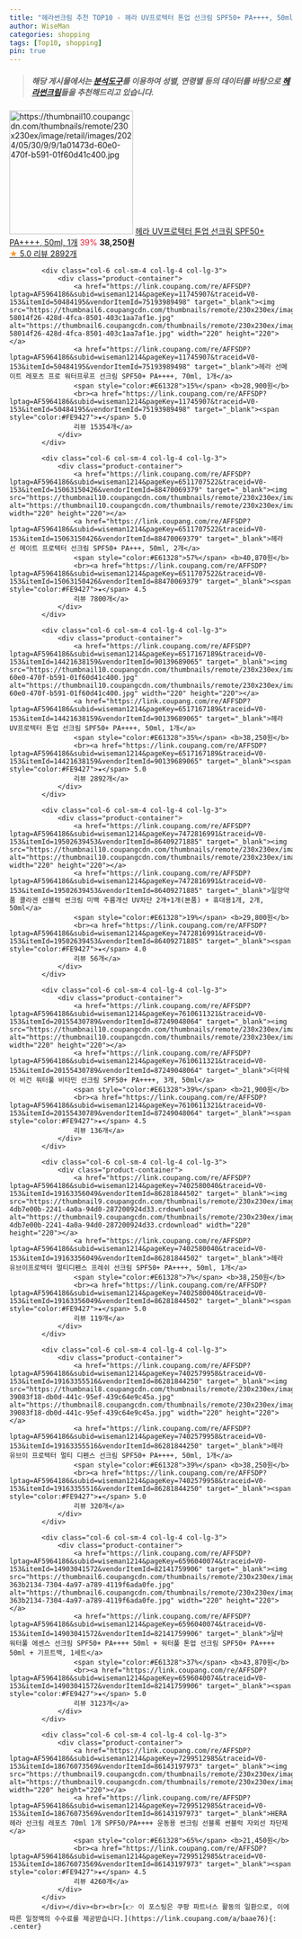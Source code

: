 ```yaml
---
title: "헤라썬크림 추천 TOP10 - 헤라 UV프로텍터 톤업 선크림 SPF50+ PA++++, 50ml, 1개"
author: WiseMan
categories: shopping
tags: [Top10, shopping]
pin: true
---
```


> ##### 해당 게시물에서는 [**분석도구**](https://itemscout.io/)를 이용하여 **성별**, **연령별** 등의 데이터를 바탕으로 [**헤라썬크림**](https://link.coupang.com/a/baae76)들을 추천해드리고 있습니다.
<div class="container"><div class="row">
            <div class="col-6 col-sm-4 col-lg-4 col-lg-3">
                <div class="product-container">
                    <a href="https://link.coupang.com/re/AFFSDP?lptag=AF5964186&subid=wiseman1214&pageKey=6517167189&traceid=V0-153&itemId=14421638159&vendorItemId=90139689065" target="_blank"><img src="https://thumbnail10.coupangcdn.com/thumbnails/remote/230x230ex/image/retail/images/2024/05/30/9/9/1a01473d-60e0-470f-b591-01f60d41c400.jpg" alt="https://thumbnail10.coupangcdn.com/thumbnails/remote/230x230ex/image/retail/images/2024/05/30/9/9/1a01473d-60e0-470f-b591-01f60d41c400.jpg" width="220" height="220"></a>
                    <a href="https://link.coupang.com/re/AFFSDP?lptag=AF5964186&subid=wiseman1214&pageKey=6517167189&traceid=V0-153&itemId=14421638159&vendorItemId=90139689065" target="_blank">헤라 UV프로텍터 톤업 선크림 SPF50+ PA++++, 50ml, 1개</a>
                    <span style="color:#E61328">39%</span> <b>38,250원</b>
                    <br><a href="https://link.coupang.com/re/AFFSDP?lptag=AF5964186&subid=wiseman1214&pageKey=6517167189&traceid=V0-153&itemId=14421638159&vendorItemId=90139689065" target="_blank"><span style="color:#FE9427">★</span> 5.0
                    리뷰 2892개</a>
                </div>
            </div>
            
            <div class="col-6 col-sm-4 col-lg-4 col-lg-3">
                <div class="product-container">
                    <a href="https://link.coupang.com/re/AFFSDP?lptag=AF5964186&subid=wiseman1214&pageKey=11745907&traceid=V0-153&itemId=50484195&vendorItemId=75193989498" target="_blank"><img src="https://thumbnail6.coupangcdn.com/thumbnails/remote/230x230ex/image/retail/images/548460804913937-58014f26-428d-4fca-8501-403c1aa7af1e.jpg" alt="https://thumbnail6.coupangcdn.com/thumbnails/remote/230x230ex/image/retail/images/548460804913937-58014f26-428d-4fca-8501-403c1aa7af1e.jpg" width="220" height="220"></a>
                    <a href="https://link.coupang.com/re/AFFSDP?lptag=AF5964186&subid=wiseman1214&pageKey=11745907&traceid=V0-153&itemId=50484195&vendorItemId=75193989498" target="_blank">헤라 선메이트 레포츠 프로 워터프루프 선크림 SPF50+ PA++++, 70ml, 1개</a>
                    <span style="color:#E61328">15%</span> <b>28,900원</b>
                    <br><a href="https://link.coupang.com/re/AFFSDP?lptag=AF5964186&subid=wiseman1214&pageKey=11745907&traceid=V0-153&itemId=50484195&vendorItemId=75193989498" target="_blank"><span style="color:#FE9427">★</span> 5.0
                    리뷰 15354개</a>
                </div>
            </div>
            
            <div class="col-6 col-sm-4 col-lg-4 col-lg-3">
                <div class="product-container">
                    <a href="https://link.coupang.com/re/AFFSDP?lptag=AF5964186&subid=wiseman1214&pageKey=6511707522&traceid=V0-153&itemId=15063150426&vendorItemId=88470069379" target="_blank"><img src="https://thumbnail10.coupangcdn.com/thumbnails/remote/230x230ex/image/vendor_inventory/8dba/e1d1d9acae6c910b61b4d95788daf37b2de1dab7731290b404709d5c4b1c.jpg" alt="https://thumbnail10.coupangcdn.com/thumbnails/remote/230x230ex/image/vendor_inventory/8dba/e1d1d9acae6c910b61b4d95788daf37b2de1dab7731290b404709d5c4b1c.jpg" width="220" height="220"></a>
                    <a href="https://link.coupang.com/re/AFFSDP?lptag=AF5964186&subid=wiseman1214&pageKey=6511707522&traceid=V0-153&itemId=15063150426&vendorItemId=88470069379" target="_blank">헤라 선 메이트 프로텍터 선크림 SPF50+ PA+++, 50ml, 2개</a>
                    <span style="color:#E61328">57%</span> <b>40,870원</b>
                    <br><a href="https://link.coupang.com/re/AFFSDP?lptag=AF5964186&subid=wiseman1214&pageKey=6511707522&traceid=V0-153&itemId=15063150426&vendorItemId=88470069379" target="_blank"><span style="color:#FE9427">★</span> 4.5
                    리뷰 7800개</a>
                </div>
            </div>
            
            <div class="col-6 col-sm-4 col-lg-4 col-lg-3">
                <div class="product-container">
                    <a href="https://link.coupang.com/re/AFFSDP?lptag=AF5964186&subid=wiseman1214&pageKey=6517167189&traceid=V0-153&itemId=14421638159&vendorItemId=90139689065" target="_blank"><img src="https://thumbnail10.coupangcdn.com/thumbnails/remote/230x230ex/image/retail/images/2024/05/30/9/9/1a01473d-60e0-470f-b591-01f60d41c400.jpg" alt="https://thumbnail10.coupangcdn.com/thumbnails/remote/230x230ex/image/retail/images/2024/05/30/9/9/1a01473d-60e0-470f-b591-01f60d41c400.jpg" width="220" height="220"></a>
                    <a href="https://link.coupang.com/re/AFFSDP?lptag=AF5964186&subid=wiseman1214&pageKey=6517167189&traceid=V0-153&itemId=14421638159&vendorItemId=90139689065" target="_blank">헤라 UV프로텍터 톤업 선크림 SPF50+ PA++++, 50ml, 1개</a>
                    <span style="color:#E61328">35%</span> <b>38,250원</b>
                    <br><a href="https://link.coupang.com/re/AFFSDP?lptag=AF5964186&subid=wiseman1214&pageKey=6517167189&traceid=V0-153&itemId=14421638159&vendorItemId=90139689065" target="_blank"><span style="color:#FE9427">★</span> 5.0
                    리뷰 2892개</a>
                </div>
            </div>
            
            <div class="col-6 col-sm-4 col-lg-4 col-lg-3">
                <div class="product-container">
                    <a href="https://link.coupang.com/re/AFFSDP?lptag=AF5964186&subid=wiseman1214&pageKey=7472816991&traceid=V0-153&itemId=19502639453&vendorItemId=86409271885" target="_blank"><img src="https://thumbnail10.coupangcdn.com/thumbnails/remote/230x230ex/image/vendor_inventory/6847/031aa72eed8332725103b96ed9b151e2b948c8e770a4e1c80fd5d5000b07.jpg" alt="https://thumbnail10.coupangcdn.com/thumbnails/remote/230x230ex/image/vendor_inventory/6847/031aa72eed8332725103b96ed9b151e2b948c8e770a4e1c80fd5d5000b07.jpg" width="220" height="220"></a>
                    <a href="https://link.coupang.com/re/AFFSDP?lptag=AF5964186&subid=wiseman1214&pageKey=7472816991&traceid=V0-153&itemId=19502639453&vendorItemId=86409271885" target="_blank">일양약품 콜라겐 선블럭 썬크림 미백 주름개선 UV차단 2개+1개(본품) + 휴대용1개, 2개, 50ml</a>
                    <span style="color:#E61328">19%</span> <b>29,800원</b>
                    <br><a href="https://link.coupang.com/re/AFFSDP?lptag=AF5964186&subid=wiseman1214&pageKey=7472816991&traceid=V0-153&itemId=19502639453&vendorItemId=86409271885" target="_blank"><span style="color:#FE9427">★</span> 4.0
                    리뷰 56개</a>
                </div>
            </div>
            
            <div class="col-6 col-sm-4 col-lg-4 col-lg-3">
                <div class="product-container">
                    <a href="https://link.coupang.com/re/AFFSDP?lptag=AF5964186&subid=wiseman1214&pageKey=7610611321&traceid=V0-153&itemId=20155430789&vendorItemId=87249048064" target="_blank"><img src="https://thumbnail10.coupangcdn.com/thumbnails/remote/230x230ex/image/vendor_inventory/074b/af7d7b36b5ad0c5c625062b04b8eaf27d6bf5ef125856521b0fc3f9a0bbc.jpg" alt="https://thumbnail10.coupangcdn.com/thumbnails/remote/230x230ex/image/vendor_inventory/074b/af7d7b36b5ad0c5c625062b04b8eaf27d6bf5ef125856521b0fc3f9a0bbc.jpg" width="220" height="220"></a>
                    <a href="https://link.coupang.com/re/AFFSDP?lptag=AF5964186&subid=wiseman1214&pageKey=7610611321&traceid=V0-153&itemId=20155430789&vendorItemId=87249048064" target="_blank">더마쉐어 비건 워터풀 비타민 선크림 SPF50+ PA++++, 3개, 50ml</a>
                    <span style="color:#E61328">39%</span> <b>21,900원</b>
                    <br><a href="https://link.coupang.com/re/AFFSDP?lptag=AF5964186&subid=wiseman1214&pageKey=7610611321&traceid=V0-153&itemId=20155430789&vendorItemId=87249048064" target="_blank"><span style="color:#FE9427">★</span> 4.5
                    리뷰 136개</a>
                </div>
            </div>
            
            <div class="col-6 col-sm-4 col-lg-4 col-lg-3">
                <div class="product-container">
                    <a href="https://link.coupang.com/re/AFFSDP?lptag=AF5964186&subid=wiseman1214&pageKey=7402580040&traceid=V0-153&itemId=19163356049&vendorItemId=86281844502" target="_blank"><img src="https://thumbnail9.coupangcdn.com/thumbnails/remote/230x230ex/image/retail/images/441420685691391-4db7e00b-2241-4a0a-94d0-287200924d33.crdownload" alt="https://thumbnail9.coupangcdn.com/thumbnails/remote/230x230ex/image/retail/images/441420685691391-4db7e00b-2241-4a0a-94d0-287200924d33.crdownload" width="220" height="220"></a>
                    <a href="https://link.coupang.com/re/AFFSDP?lptag=AF5964186&subid=wiseman1214&pageKey=7402580040&traceid=V0-153&itemId=19163356049&vendorItemId=86281844502" target="_blank">헤라 유브이프로텍터 멀티디펜스 프레쉬 선크림 SPF50+ PA++++, 50ml, 1개</a>
                    <span style="color:#E61328">7%</span> <b>38,250원</b>
                    <br><a href="https://link.coupang.com/re/AFFSDP?lptag=AF5964186&subid=wiseman1214&pageKey=7402580040&traceid=V0-153&itemId=19163356049&vendorItemId=86281844502" target="_blank"><span style="color:#FE9427">★</span> 5.0
                    리뷰 119개</a>
                </div>
            </div>
            
            <div class="col-6 col-sm-4 col-lg-4 col-lg-3">
                <div class="product-container">
                    <a href="https://link.coupang.com/re/AFFSDP?lptag=AF5964186&subid=wiseman1214&pageKey=7402579958&traceid=V0-153&itemId=19163355516&vendorItemId=86281844250" target="_blank"><img src="https://thumbnail8.coupangcdn.com/thumbnails/remote/230x230ex/image/retail/images/283467849407052-39083f18-db0d-441c-95ef-439c64e9c45a.jpg" alt="https://thumbnail8.coupangcdn.com/thumbnails/remote/230x230ex/image/retail/images/283467849407052-39083f18-db0d-441c-95ef-439c64e9c45a.jpg" width="220" height="220"></a>
                    <a href="https://link.coupang.com/re/AFFSDP?lptag=AF5964186&subid=wiseman1214&pageKey=7402579958&traceid=V0-153&itemId=19163355516&vendorItemId=86281844250" target="_blank">헤라 유브이 프로텍터 멀티 디펜스 선크림 SPF50+ PA++++, 50ml, 1개</a>
                    <span style="color:#E61328">39%</span> <b>38,250원</b>
                    <br><a href="https://link.coupang.com/re/AFFSDP?lptag=AF5964186&subid=wiseman1214&pageKey=7402579958&traceid=V0-153&itemId=19163355516&vendorItemId=86281844250" target="_blank"><span style="color:#FE9427">★</span> 5.0
                    리뷰 320개</a>
                </div>
            </div>
            
            <div class="col-6 col-sm-4 col-lg-4 col-lg-3">
                <div class="product-container">
                    <a href="https://link.coupang.com/re/AFFSDP?lptag=AF5964186&subid=wiseman1214&pageKey=6596040074&traceid=V0-153&itemId=14903041572&vendorItemId=82141759906" target="_blank"><img src="https://thumbnail6.coupangcdn.com/thumbnails/remote/230x230ex/image/retail/images/987751661147312-363b2134-7304-4a97-a789-4119f6ada0fe.jpg" alt="https://thumbnail6.coupangcdn.com/thumbnails/remote/230x230ex/image/retail/images/987751661147312-363b2134-7304-4a97-a789-4119f6ada0fe.jpg" width="220" height="220"></a>
                    <a href="https://link.coupang.com/re/AFFSDP?lptag=AF5964186&subid=wiseman1214&pageKey=6596040074&traceid=V0-153&itemId=14903041572&vendorItemId=82141759906" target="_blank">달바 워터풀 에센스 선크림 SPF50+ PA++++ 50ml + 워터풀 톤업 선크림 SPF50+ PA++++ 50ml + 기프트백, 1세트</a>
                    <span style="color:#E61328">37%</span> <b>43,870원</b>
                    <br><a href="https://link.coupang.com/re/AFFSDP?lptag=AF5964186&subid=wiseman1214&pageKey=6596040074&traceid=V0-153&itemId=14903041572&vendorItemId=82141759906" target="_blank"><span style="color:#FE9427">★</span> 5.0
                    리뷰 3123개</a>
                </div>
            </div>
            
            <div class="col-6 col-sm-4 col-lg-4 col-lg-3">
                <div class="product-container">
                    <a href="https://link.coupang.com/re/AFFSDP?lptag=AF5964186&subid=wiseman1214&pageKey=7299512985&traceid=V0-153&itemId=18676073569&vendorItemId=86143197973" target="_blank"><img src="https://thumbnail9.coupangcdn.com/thumbnails/remote/230x230ex/image/vendor_inventory/2630/895aeb43e638132487d30a65a10b598c40605ba59f2ea3d3d9bf937d415f.jpg" alt="https://thumbnail9.coupangcdn.com/thumbnails/remote/230x230ex/image/vendor_inventory/2630/895aeb43e638132487d30a65a10b598c40605ba59f2ea3d3d9bf937d415f.jpg" width="220" height="220"></a>
                    <a href="https://link.coupang.com/re/AFFSDP?lptag=AF5964186&subid=wiseman1214&pageKey=7299512985&traceid=V0-153&itemId=18676073569&vendorItemId=86143197973" target="_blank">HERA 헤라 선크림 레포츠 70ml 1개 SPF50/PA++++ 운동용 썬크림 선블록 썬블럭 자외선 차단제</a>
                    <span style="color:#E61328">65%</span> <b>21,450원</b>
                    <br><a href="https://link.coupang.com/re/AFFSDP?lptag=AF5964186&subid=wiseman1214&pageKey=7299512985&traceid=V0-153&itemId=18676073569&vendorItemId=86143197973" target="_blank"><span style="color:#FE9427">★</span> 4.5
                    리뷰 4260개</a>
                </div>
            </div>
            </div></div><br><br>[👉 이 포스팅은 쿠팡 파트너스 활동의 일환으로, 이에 따른 일정액의 수수료를 제공받습니다.](https://link.coupang.com/a/baae76){: .center}